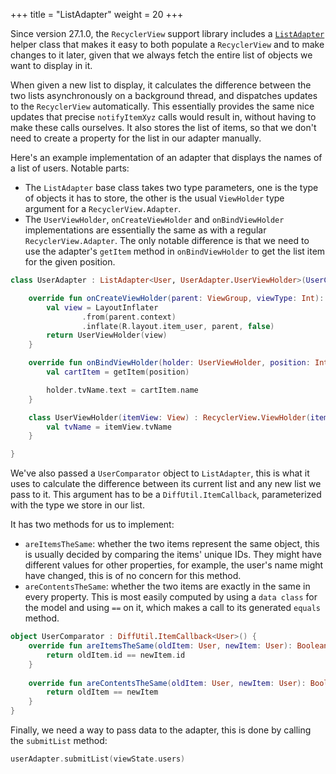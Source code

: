 +++
title = "ListAdapter"
weight = 20
+++

Since version 27.1.0, the `RecyclerView` support library includes a [`ListAdapter`](https://developer.android.com/reference/android/support/v7/recyclerview/extensions/ListAdapter) helper class that makes it easy to both populate a `RecyclerView` and to make changes to it later, given that we always fetch the entire list of objects we want to display in it. 

When given a new list to display, it calculates the difference between the two lists asynchronously on a background thread, and dispatches updates to the `RecyclerView` automatically. This essentially provides the same nice updates that precise `notifyItemXyz` calls would result in, without having to make these calls ourselves. It also stores the list of items, so that we don't need to create a property for the list in our adapter manually.

Here's an example implementation of an adapter that displays the names of a list of users. Notable parts:

- The `ListAdapter` base class takes two type parameters, one is the type of objects it has to store, the other is the usual `ViewHolder` type argument for a `RecyclerView.Adapter`.
- The `UserViewHolder`, `onCreateViewHolder` and `onBindViewHolder` implementations are essentially the same as with a regular `RecyclerView.Adapter`. The only notable difference is that we need to use the adapter's `getItem` method in `onBindViewHolder` to get the list item for the given position.

```kotlin
class UserAdapter : ListAdapter<User, UserAdapter.UserViewHolder>(UserComparator) {

    override fun onCreateViewHolder(parent: ViewGroup, viewType: Int): UserViewHolder {
        val view = LayoutInflater
                .from(parent.context)
                .inflate(R.layout.item_user, parent, false)
        return UserViewHolder(view)
    }

    override fun onBindViewHolder(holder: UserViewHolder, position: Int) {
        val cartItem = getItem(position)

        holder.tvName.text = cartItem.name
    }

    class UserViewHolder(itemView: View) : RecyclerView.ViewHolder(itemView) {
        val tvName = itemView.tvName
    }

}
```

We've also passed a `UserComparator` object to `ListAdapter`, this is what it uses to calculate the difference between its current list and any new list we pass to it. This argument has to be a `DiffUtil.ItemCallback`, parameterized with the type we store in our list.

It has two methods for us to implement:

- `areItemsTheSame`: whether the two items represent the same object, this is usually decided by comparing the items' unique IDs. They might have different values for other properties, for example, the user's name might have changed, this is of no concern for this method.
- `areContentsTheSame`: whether the two items are exactly in the same in every property. This is most easily computed by using a `data class` for the model and using `==` on it, which makes a call to its generated `equals` method.

```kotlin
object UserComparator : DiffUtil.ItemCallback<User>() {
    override fun areItemsTheSame(oldItem: User, newItem: User): Boolean {
        return oldItem.id == newItem.id
    }
    
    override fun areContentsTheSame(oldItem: User, newItem: User): Boolean {
        return oldItem == newItem
    }
}
```

Finally, we need a way to pass data to the adapter, this is done by calling the `submitList` method:

```kotlin
userAdapter.submitList(viewState.users)
```
